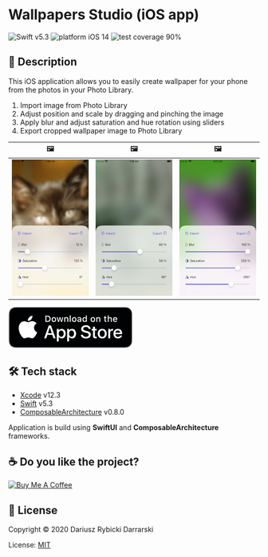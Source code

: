 # Wallpapers Studio (iOS app)

![Swift v5.3](https://img.shields.io/badge/swift-v5.3-orange.svg)
![platform iOS 14](https://img.shields.io/badge/platform-iOS%2014-blue.svg)
![test coverage 90%](https://img.shields.io/badge/test%20coverage-90%25-green.svg)

## 📝 Description

This iOS application allows you to easily create wallpaper for your phone from the photos in your Photo Library.

1. Import image from Photo Library
2. Adjust position and scale by dragging and pinching the image
3. Apply blur and adjust saturation and hue rotation using sliders
4. Export cropped wallpaper image to Photo Library

|🖼|🖼|🖼|
|:-:|:-:|:-:|
|![Screenshot_1_iPhone_5.5_inch_small.png](WallpapersApp/Resources/Screenshots/Screenshot_1_iPhone_5.5_inch_small.png)|![Screenshot_2_iPhone_5.5_inch_small.png](WallpapersApp/Resources/Screenshots/Screenshot_2_iPhone_5.5_inch_small.png)|![Screenshot_3_iPhone_5.5_inch_small.png](WallpapersApp/Resources/Screenshots/Screenshot_3_iPhone_5.5_inch_small.png)|

[![Download on the App Store](WallpapersApp/Resources/Download_on_the_App_Store_badge.png)](https://apps.apple.com/pl/app/wallpapers-studio/id1531974217)

## 🛠 Tech stack

- [Xcode](https://developer.apple.com/xcode/) v12.3
- [Swift](https://swift.org/) v5.3
- [ComposableArchitecture](https://github.com/pointfreeco/swift-composable-architecture) v0.8.0

Application is build using **SwiftUI** and **ComposableArchitecture** frameworks.

## ☕️ Do you like the project?

<a href="https://www.buymeacoffee.com/darrarski" target="_blank"><img src="https://cdn.buymeacoffee.com/buttons/v2/default-yellow.png" alt="Buy Me A Coffee" height="60" width="217" style="height: 60px !important;width: 217px !important;" ></a>

## 📄 License

Copyright © 2020 Dariusz Rybicki Darrarski

License: [MIT](LICENSE)
